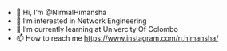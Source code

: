 - 👋 Hi, I’m @NirmalHimansha
- 👀 I’m interested in Network Engineering
- 🌱 I’m currently learning at Univercity Of Colombo
- 📫 How to reach me https://www.instagram.com/n.himansha/

<!---
NirmalHimansha/NirmalHimansha is a ✨ special ✨ repository because its `README.md` (this file) appears on your GitHub profile.
You can click the Preview link to take a look at your changes.
--->
